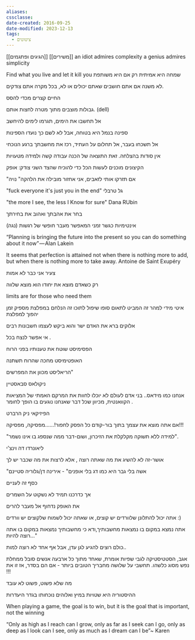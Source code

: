 ```yaml
---
aliases: 
cssclasse: 
date-created: 2016-09-25
date-modified: 2023-12-13
tags:
  - ציטוטים
---
```

[[הגיגים ופתגמים]]
[[משירים]]
an idiot admires complexity
a genius admires simplicity

Find what you live and let it kill you
שמחה היא אמיתית רק אם היא משותפת

לא משנה אם אתם חושבים שאתם יכולים או לא, בכל מקרה אתם צודקים.

החיים קצרים מכדי להסס

גבולות מוצבים מתוך מטרה לחצות אותם. (dell)

אל תחשבו את הימים, תגרמו לימים להיחשב

ספינה בנמל היא בטוחה, אבל לא לשם כך נועדו הספינות

אל תשכחו בעבר, אל תחלום על העתיד, רכז את מחשבתך ברגע הנוכחי

אין סודות בהצלחה. זאת התוצאה של הכנה עבודה קשה ולמידה מטעויות

הקיצונים מוכנים לעשות הכל כדי להוכיח שהצד השני צודק: אופק

"אם תזרקו אותי לזאבים, אני אחזור מובילה את הלהקה" נויה

"fuck everyone it's just you in the end" גל טרבלי

"the more I see, the less I Know for sure"
Dana RUbin

בחר את אהבתך ואהוב את בחירתך

אינטימיות כגשר זמני המאפשר מעבר חופשי של רגשות (נגה)

“Planning is bringing the future into the present so you can do something about it now” — Alan Lakein

It seems that perfection is attained not when there is nothing more to add, but when there is nothing more to take away.
Antoine de Saint Exupéry

צעיר אני כבר לא אמות

רק כשאדם מוצא את יחודו הוא מוצא שלווה

limits are for those who need them

איטי מידי למהר
זה המביט לתאום סופו שיפול לתוכו
זה הנלחם במפלצת מספיק זמן  יהפוך למפלצת

אלוקים ברא את האדם ישר והוא ביקש לעצמו חשבונות רבים

אי אפשר לנצח בכל .

הפסימיסט שוטח את טענותיו בפני הרוח

האופטימיסט מחכה שהרוח תשתנה

הריאליסט מכוון את המפרשים"

ניקולאס סבאסטיין

אנחנו כמו מידאס.. בני אדם לעולם לא יוכלו לחוות את המרקם האמתי של המציאות הקוואנטית, מכיוון שכל דבר שאנחנו נוגעים בו הופך לחומר .

הפיזיקאי ניק הרברט

אם אתה מוצא את עצמך בתוך בור-קודם כל הפסק לחפור!......מפסיקה, מפסיקה!!!

"למידה ללא תשוקה מקלקלת את הזיכרון, ושום-דבר ממה שנספג בו אינו נשמר".

 ליאונרדו דה וינצ'י

אושר-זה לא להשיג את מה שאתה רוצה , אלא לרצות את מה שכבר יש לך

"אשה בלי גבר היא כמו דג בלי אופנים" - אירינה דן/גלוריה סטיינם

כסף זה לעניים

אך כדרכנו תמיד לא נשקוט על השמרים

את האופק נדחוף אל מעבר להרים

אתה יכול להתלונן שלוורדים יש קוצים, או שאתה יכול לשמוח שלקוצים יש וורדים :)

אתה נמצא במקום בו נמצאות מחשבותיך,ודא כי מחשבותיך נמצאות במקום בו אתה רוצה להיות..."

כולם רוצים להגיע לגן עדן, אבל אף אחד לא רוצה למות..

אגב, הסטטיסטיקה לגבי שפיות אומרת, שאחד מתוך כל ארבעה אנשים סובל ממחלת נפש מסוג כלשהו. תחשבי על שלושה מחבריך הטובים ביותר - אם הם בסדר, אז זו את !!!

מה שלא פשוט, פשוט לא עובד

ההיסטוריה היא שטויות במיץ ואלוהים נוכחותו בגדר היעדרות

When playing a game, the goal is to win, but it is the goal that is important, not the winning

“Only as high as I reach can I grow, only as far as I seek can I go, only as deep as I look can I see, only as much as I dream can I be”~ Karen

